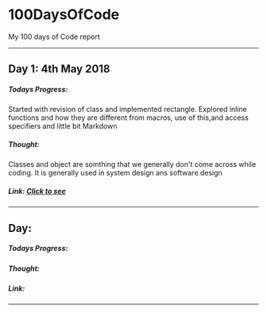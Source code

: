 # 100DaysOfCode
My 100 days of Code report

---
## Day 1: 4th May 2018

##### Todays Progress:
Started with revision of class and implemented rectangle. Explored inline functions and how they are different from macros, use of this,and access specifiers and little bit Markdown
##### Thought:
Classes and object are somthing that we generally don't come across while coding. It is generally used in system design ans software design
##### Link:  [Click to see](https://github.com/lapalb/100DaysOfCode/blob/master/Code/001.cpp) 

---
## Day: 

##### Todays Progress:

##### Thought:

##### Link:

---
